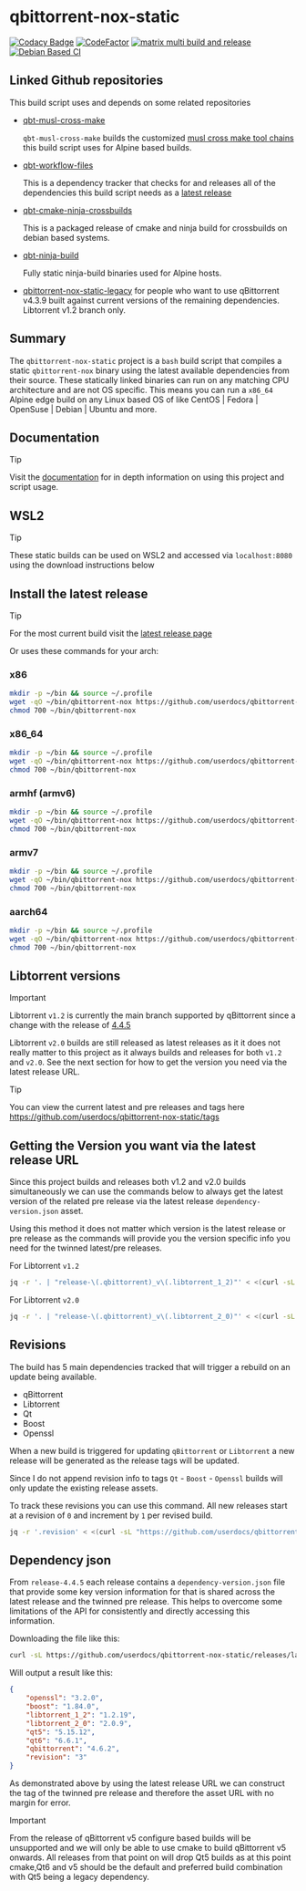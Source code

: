 # qbittorrent-nox-static

[![Codacy Badge](https://api.codacy.com/project/badge/Grade/9817ad80d35c480aa9842b53001d55b0)](https://app.codacy.com/gh/userdocs/qbittorrent-nox-static?utm_source=github.com&utm_medium=referral&utm_content=userdocs/qbittorrent-nox-static&utm_campaign=Badge_Grade)
[![CodeFactor](https://www.codefactor.io/repository/github/userdocs/qbittorrent-nox-static/badge)](https://www.codefactor.io/repository/github/userdocs/qbittorrent-nox-static)
[![matrix multi build and release](https://github.com/userdocs/qbittorrent-nox-static/actions/workflows/matrix_multi_build_and_release_qbt_workflow_files.yml/badge.svg)](https://github.com/userdocs/qbittorrent-nox-static/actions/workflows/matrix_multi_build_and_release.yml)
[![Debian Based CI](https://github.com/userdocs/qbittorrent-nox-static/actions/workflows/debian_based_CI.yml/badge.svg)](https://github.com/userdocs/qbittorrent-nox-static/actions/workflows/debian_based_CI.yml)

## Linked Github repositories

This build script uses and depends on some related repositories

-   [qbt-musl-cross-make](https://github.com/userdocs/qbt-musl-cross-make)

    `qbt-musl-cross-make` builds the customized [musl cross make tool chains](https://git.zv.io/toolchains/musl-cross-make) this build script uses for Alpine based builds.

-   [qbt-workflow-files](https://github.com/userdocs/qbt-workflow-files)

    This is a dependency tracker that checks for and releases all of the dependencies this build script needs as a [latest release](https://github.com/userdocs/qbt-workflow-files/releases/latest)

-   [qbt-cmake-ninja-crossbuilds](https://github.com/userdocs/qbt-cmake-ninja-crossbuilds)

    This is a packaged release of cmake and ninja build for crossbuilds on debian based systems.

-   [qbt-ninja-build](https://github.com/userdocs/qbt-ninja-build)

    Fully static ninja-build binaries used for Alpine hosts.

-   [qbittorrent-nox-static-legacy](https://github.com/userdocs/qbittorrent-nox-static-legacy) for people who want to use qBittorrent v4.3.9 built against current versions of the remaining dependencies. Libtorrent v1.2 branch only.

## Summary

The `qbittorrent-nox-static` project is a `bash` build script that compiles a static `qbittorrent-nox` binary using the latest available dependencies from their source. These statically linked binaries can run on any matching CPU architecture and are not OS specific. This means you can run a `x86_64` Alpine edge build on any Linux based OS of like CentOS | Fedora | OpenSuse | Debian | Ubuntu and more.

## Documentation

> [!TIP]
> Visit the [documentation](https://userdocs.github.io/qbittorrent-nox-static/#/README) for in depth information on using this project and script usage.

## WSL2

> [!TIP]
> These static builds can be used on WSL2 and accessed via `localhost:8080` using the download instructions below

## Install the latest release

> [!TIP]
> For the most current build visit the [latest release page](https://github.com/userdocs/qbittorrent-nox-static/releases/latest)

Or uses these commands for your arch:

### x86

```bash
mkdir -p ~/bin && source ~/.profile
wget -qO ~/bin/qbittorrent-nox https://github.com/userdocs/qbittorrent-nox-static/releases/latest/download/x86-qbittorrent-nox
chmod 700 ~/bin/qbittorrent-nox
```

### x86_64

```bash
mkdir -p ~/bin && source ~/.profile
wget -qO ~/bin/qbittorrent-nox https://github.com/userdocs/qbittorrent-nox-static/releases/latest/download/x86_64-qbittorrent-nox
chmod 700 ~/bin/qbittorrent-nox
```

### armhf (armv6)

```bash
mkdir -p ~/bin && source ~/.profile
wget -qO ~/bin/qbittorrent-nox https://github.com/userdocs/qbittorrent-nox-static/releases/latest/download/armhf-qbittorrent-nox
chmod 700 ~/bin/qbittorrent-nox
```

### armv7

```bash
mkdir -p ~/bin && source ~/.profile
wget -qO ~/bin/qbittorrent-nox https://github.com/userdocs/qbittorrent-nox-static/releases/latest/download/armv7-qbittorrent-nox
chmod 700 ~/bin/qbittorrent-nox
```

### aarch64

```bash
mkdir -p ~/bin && source ~/.profile
wget -qO ~/bin/qbittorrent-nox https://github.com/userdocs/qbittorrent-nox-static/releases/latest/download/aarch64-qbittorrent-nox
chmod 700 ~/bin/qbittorrent-nox
```

## Libtorrent versions

> [!IMPORTANT]
> Libtorrent `v1.2` is currently the main branch supported by qBittorrent since a change with the release of [4.4.5](https://www.qbittorrent.org/news.php)

Libtorrent `v2.0` builds are still released as latest releases as it it does not really matter to this project as it always builds and releases for both `v1.2` and `v2.0`. See the next section for how to get the version you need via the latest release URL.

> [!TIP]
> You can view the current latest and pre releases and tags here <https://github.com/userdocs/qbittorrent-nox-static/tags>

## Getting the Version you want via the latest release URL

Since this project builds and releases both v1.2 and v2.0 builds simultaneously we can use the commands below to always get the latest version of the related pre release via the latest release `dependency-version.json` asset.

Using this method it does not matter which version is the latest release or pre release as the commands will provide you the version specific info you need for the twinned latest/pre releases.

For Libtorrent `v1.2`

```bash
jq -r '. | "release-\(.qbittorrent)_v\(.libtorrent_1_2)"' < <(curl -sL https://github.com/userdocs/qbittorrent-nox-static/releases/latest/download/dependency-version.json)
```

For Libtorrent `v2.0`

```bash
jq -r '. | "release-\(.qbittorrent)_v\(.libtorrent_2_0)"' < <(curl -sL https://github.com/userdocs/qbittorrent-nox-static/releases/latest/download/dependency-version.json)
```

## Revisions

The build has 5 main dependencies tracked that will trigger a rebuild on an update being available.

-   qBittorrent
-   Libtorrent
-   Qt
-   Boost
-   Openssl

When a new build is triggered for updating `qBittorrent` or `Libtorrent` a new release will be generated as the release tags will be updated.

Since I do not append revision info to tags `Qt` - `Boost` - `Openssl` builds will only update the existing release assets.

To track these revisions you can use this command. All new releases start at a revision of `0` and increment by `1` per revised build.

```bash
jq -r '.revision' < <(curl -sL "https://github.com/userdocs/qbittorrent-nox-static/releases/latest/download/dependency-version.json")
```

## Dependency json

From `release-4.4.5` each release contains a `dependency-version.json` file that provide some key version information for that is shared across the latest release and the twinned pre release. This helps to overcome some limitations of the API for consistently and directly accessing this information.

Downloading the file like this:

```bash
curl -sL https://github.com/userdocs/qbittorrent-nox-static/releases/latest/download/dependency-version.json
```

Will output a result like this:

```json
{
    "openssl": "3.2.0",
    "boost": "1.84.0",
    "libtorrent_1_2": "1.2.19",
    "libtorrent_2_0": "2.0.9",
    "qt5": "5.15.12",
    "qt6": "6.6.1",
    "qbittorrent": "4.6.2",
    "revision": "3"
}
```

As demonstrated above by using the latest release URL we can construct the tag of the twinned pre release and therefore the asset URL with no margin for error.

> [!IMPORTANT]
> From the release of qBittorrent v5 configure based builds will be unsupported and we will only be able to use cmake to build qBittorrent v5 onwards. All releases from that point on will drop Qt5 builds as at this point cmake,Qt6 and v5 should be the default and preferred build combination with Qt5 being a legacy dependency.
